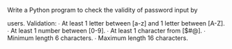 Write a Python program to check the validity of password input by

users. Validation:
∙ At least 1 letter between [a-z] and 1 letter between [A-Z].
∙ At least 1 number between [0-9].
∙ At least 1 character from [$#@].
∙ Minimum length 6 characters.
∙ Maximum length 16 characters.
